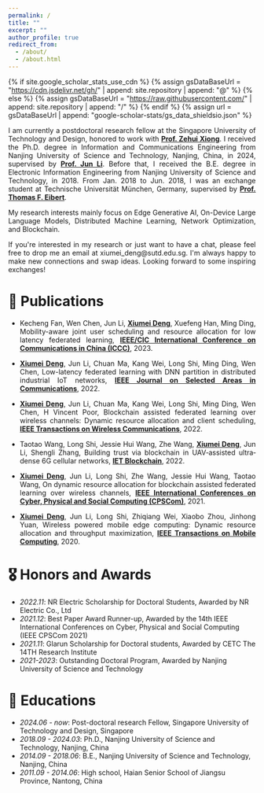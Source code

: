 ```yaml
---
permalink: /
title: ""
excerpt: ""
author_profile: true
redirect_from: 
  - /about/
  - /about.html
---
```


{% if site.google_scholar_stats_use_cdn %}
{% assign gsDataBaseUrl = "https://cdn.jsdelivr.net/gh/" | append: site.repository | append: "@" %}
{% else %}
{% assign gsDataBaseUrl = "https://raw.githubusercontent.com/" | append: site.repository | append: "/" %}
{% endif %}
{% assign url = gsDataBaseUrl | append: "google-scholar-stats/gs_data_shieldsio.json" %}

<span class='anchor' id='about-me'></span>

<p align="justify"> I am currently a postdoctoral research fellow at the Singapore University of Technology and Design, honored to work with <a href = "https://sites.google.com/view/zehuixiong"><b>Prof. Zehui Xiong</b></a>. I received the Ph.D. degree in Information and Communications Engineering from Nanjing University of Science and Technology, Nanjing, China, in 2024, supervised by <a href = "https://scholar.google.com/citations?user=pg2qGzQAAAAJ&hl=zh-CN"><b>Prof. Jun Li</b></a>. Before that, I received the B.E. degree in Electronic Information Engineering from Nanjing University of Science and Technology, in 2018. From Jan. 2018 to Jun. 2018, I was an exchange student at Technische Universität München, Germany, supervised by <a href = "https://scholar.google.de/citations?user=dCvUPdoAAAAJ&hl=de"><b>Prof. Thomas F. Eibert</b></a>. </p>

<p align="justify"> My research interests mainly focus on Edge Generative AI, On-Device Large Language Models, Distributed Machine Learning, Network Optimization, and Blockchain. </p>

<p align="justify"> If you're interested in my research or just want to have a chat, please feel free to drop me an email at xiumei_deng@sutd.edu.sg. I'm always happy to make new connections and swap ideas. Looking forward to some inspiring exchanges! </p>


# 📝 Publications

- <p align="justify"> Kecheng Fan, Wen Chen, Jun Li, <u><b>Xiumei Deng</b></u>, Xuefeng Han, Ming Ding, Mobility-aware joint user scheduling and resource allocation for low latency federated learning, <u><b>IEEE/CIC International Conference on Communications in China (ICCC)</b></u>, 2023. </p>
- <p align="justify"> <u><b>Xiumei Deng</b></u>, Jun Li, Chuan Ma, Kang Wei, Long Shi, Ming Ding, Wen Chen, Low-latency federated learning with DNN partition in distributed industrial IoT networks, <u><b>IEEE Journal on Selected Areas in Communications</b></u>, 2022. </p>
- <p align="justify"> <u><b>Xiumei Deng</b></u>, Jun Li, Chuan Ma, Kang Wei, Long Shi, Ming Ding, Wen Chen, H Vincent Poor, Blockchain assisted federated learning over wireless channels: Dynamic resource allocation and client scheduling, <u><b>IEEE Transactions on Wireless Communications</b></u>, 2022. </p>
- <p align="justify"> Taotao Wang, Long Shi, Jessie Hui Wang, Zhe Wang, <u><b>Xiumei Deng</b></u>, Jun Li, Shengli Zhang, Building trust via blockchain in UAV‐assisted ultra‐dense 6G cellular networks, <u><b>IET Blockchain</b></u>, 2022. </p>
- <p align="justify"> <u><b>Xiumei Deng</b></u>, Jun Li, Long Shi, Zhe Wang, Jessie Hui Wang, Taotao Wang, On dynamic resource allocation for blockchain assisted federated learning over wireless channels, <u><b>IEEE International Conferences on Cyber, Physical and Social Computing (CPSCom)</b></u>, 2021. </p>
- <p align="justify"> <u><b>Xiumei Deng</b></u>, Jun Li, Long Shi, Zhiqiang Wei, Xiaobo Zhou, Jinhong Yuan, Wireless powered mobile edge computing: Dynamic resource allocation and throughput maximization, <u><b>IEEE Transactions on Mobile Computing</b></u>, 2020. </p>


# 🎖 Honors and Awards
- *2022.11*: NR Electric Scholarship for Doctoral Students, Awarded by NR Electric Co., Ltd 
- *2021.12*: Best Paper Award Runner-up, Awarded by the 14th IEEE International Conferences on Cyber, Physical and Social Computing (IEEE CPSCom 2021)
- *2021.11*: Glarun Scholarship for Doctoral students, Awarded by CETC The 14TH Research Institute 
- *2021-2023*: Outstanding Doctoral Program, Awarded by Nanjing University of Science and Technology

# 📖 Educations
- *2024.06 - now*: Post-doctoral research Fellow, Singapore University of Technology and Design, Singapore 
- *2018.09 - 2024.03*: Ph.D., Nanjing University of Science and Technology, Nanjing, China
- *2014.09 - 2018.06*: B.E., Nanjing University of Science and Technology, Nanjing, China
- *2011.09 - 2014.06*: High school, Haian Senior School of Jiangsu Province, Nantong, China 
